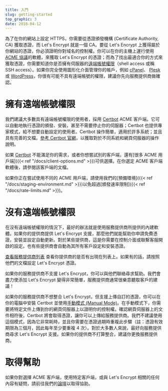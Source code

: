 ```yaml
---
title: 入門
slug: getting-started
top_graphic: 3
date: 2018-04-12
---
```


為了在你的網站上設定 HTTPS，你需要從憑證頒發機構 (Certificate Authority, CA) 獲取憑證，而 Let's Encrypt 就是一個 CA。要從 Let's Encrypt 上獲得屬於你網站的憑證，你必須證明你對域名的控制權。你可以在你的主機上運行使用 [ACME 協議](https://ietf-wg-acme.github.io/acme/)的軟體，來獲取 Let's Encrypt 的憑證；而為了找出最適合你的方式來獲取憑證，你需要知道你是否擁有伺服器的[遠端帳號權限](https://en.wikipedia.org/wiki/Shell_account)（shell access 或稱 SSH access）。如果你完全使用圖形化介面管理你的帳戶，例如 [cPanel](https://cpanel.com/)、 [Plesk](https://www.plesk.com/) 或 [WordPress](https://wordpress.org/)，你很有可能不具有遠端帳號的權限，建議你先向服務提供商做確認。

# 擁有遠端帳號權限

我們建議大多數具有遠端帳號權限的使用者，採用 [Certbot] ACME 客戶端。它可以自動地執行憑證的頒發、安裝，甚至不需要停止你的伺服器；Certbot 也提供專家模式，給不想要自動設定的使用者。Certbot 操作簡單，適用於許多系統；並且具有完善的文檔。[參考 Certbot 官網][Certbot]，以獲取對於不同系統和網頁伺服器的操作說明。

如果 [Certbot] 不能滿足你的需求，或者你想嘗試別的客戶端，還有[很多 ACME 用戶端]({{< ref "/docs/client-options.md" >}})可供選擇。在你選定 ACME 客戶端軟體後，請參閱該客戶端的文檔。

如果你正在嘗試使用不同的 ACME 用戶端，請使用我們的[預備環境]({{< ref "/docs/staging-environment.md" >}})以免超過[頒發速率限制]({{< ref "/docs/rate-limits.md" >}})。


[Certbot]: https://certbot.eff.org/  "Certbot"

# 沒有遠端帳號權限

在沒有遠端帳號權限的情況下，最好的辦法就是使用服務提供商所提供的內建軟體。如果你的提供商提供 Let's Encrypt 支援，那麼他們就能幫助你申請免費憑證，安裝並設定自動更新。對於某些提供商，這是你需要在控制介面或聯繫客服開啟的設定。也有些提供商會自動為其所有客戶設定和安裝憑證。

[查看服務提供商列表](https://community.letsencrypt.org/t/web-hosting-who-support-lets-encrypt/6920)
查看你提供商的是否有出現在列表上。如果有的話，請按照他們的文檔設定 Let's Encrypt 憑證。

如果你的服務提供商不支援 Let's Encrypt，你可以與他們聯絡尋求幫助。我們會盡力使添加 Let's Encrypt 變得非常簡單，服務提供商通常很樂意聽取客戶的建議！

如果你的服務提供商不想整合 Let's Encrypt，但支援上傳自訂的憑證，你可以在你的電腦中安裝 Certbot 並使用[手動模式 (Manual Mode)](https://certbot.eff.org/docs/using.html#manual)。在手動模式下，你需要將特定文件上傳到你的網頁伺服器上以證明你的控制權。確認網頁伺服器上的文件相符後，Certbot 將會取得憑證，讓你可以上傳給服務提供商。我們不建議使用這個模式，因為它非常耗時，並且你需要在憑證過期時重複此步驟（註：憑證有效期限為三個月，因此每年至少要重複 4 次）。對於大多數人來說，最好向服務提供商尋求 Let's Encrypt 支援。如果你的提供商不打算整合，建議你更換服務提供商。


# 取得幫助

如果你對選擇 ACME 客戶端，使用特定客戶端，或與 Let's Encrypt 相關的任何內容有疑問，請前往我們的[論壇](https://community.letsencrypt.org/)以取得協助。

